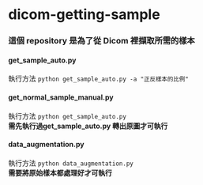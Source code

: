 # dicom-getting-sample
### 這個 repository 是為了從 Dicom 裡擷取所需的樣本

#### get_sample_auto.py
執行方法 `python get_sample_auto.py -a "正反樣本的比例"`

#### get_normal_sample_manual.py
執行方法 `python get_sample_auto.py`  
**需先執行過get_sample_auto.py 轉出原圖才可執行**

#### data_augmentation.py
執行方法 `python data_augmentation.py`  
**需要將原始樣本都處理好才可執行**
